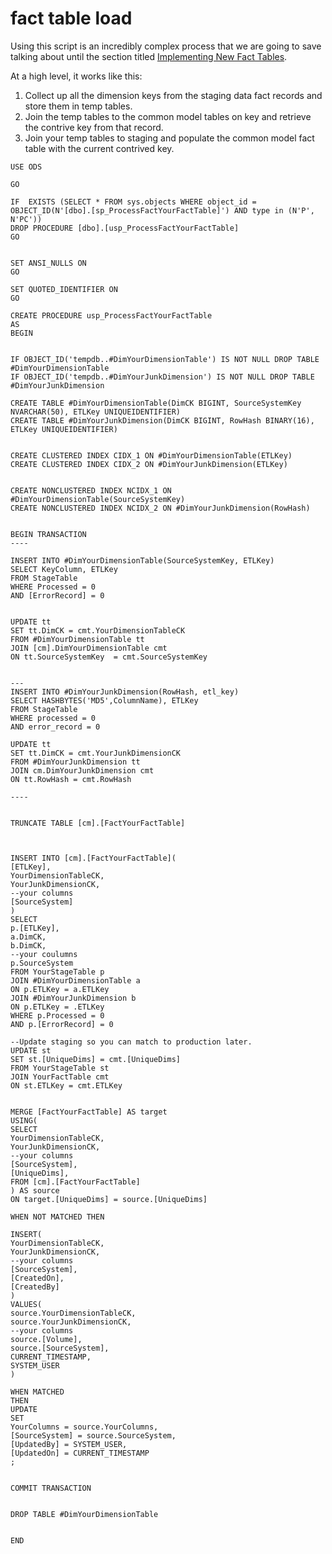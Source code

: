 # fact table load

Using this script is an incredibly complex process that we are going to save talking about until the section titled [Implementing New Fact Tables](../../../building-out-your-data-warehouse/implementing-new-data-models/implementing-new-fact-tables.md).

At a high level, it works like this:

1. Collect up all the dimension keys from the staging data fact records and store them in temp tables.
2. Join the temp tables to the common model tables on key and retrieve the contrive key from that record.
3. Join your temp tables to staging and populate the common model fact table with the current contrived key.

```text
USE ODS

GO

IF  EXISTS (SELECT * FROM sys.objects WHERE object_id = OBJECT_ID(N'[dbo].[sp_ProcessFactYourFactTable]') AND type in (N'P', N'PC'))
DROP PROCEDURE [dbo].[usp_ProcessFactYourFactTable]
GO


SET ANSI_NULLS ON
GO

SET QUOTED_IDENTIFIER ON
GO

CREATE PROCEDURE usp_ProcessFactYourFactTable
AS
BEGIN


IF OBJECT_ID('tempdb..#DimYourDimensionTable') IS NOT NULL DROP TABLE #DimYourDimensionTable
IF OBJECT_ID('tempdb..#DimYourJunkDimension') IS NOT NULL DROP TABLE #DimYourJunkDimension

CREATE TABLE #DimYourDimensionTable(DimCK BIGINT, SourceSystemKey NVARCHAR(50), ETLKey UNIQUEIDENTIFIER)
CREATE TABLE #DimYourJunkDimension(DimCK BIGINT, RowHash BINARY(16), ETLKey UNIQUEIDENTIFIER)


CREATE CLUSTERED INDEX CIDX_1 ON #DimYourDimensionTable(ETLKey)
CREATE CLUSTERED INDEX CIDX_2 ON #DimYourJunkDimension(ETLKey)


CREATE NONCLUSTERED INDEX NCIDX_1 ON #DimYourDimensionTable(SourceSystemKey)
CREATE NONCLUSTERED INDEX NCIDX_2 ON #DimYourJunkDimension(RowHash)


BEGIN TRANSACTION
----

INSERT INTO #DimYourDimensionTable(SourceSystemKey, ETLKey)
SELECT KeyColumn, ETLKey
FROM StageTable
WHERE Processed = 0
AND [ErrorRecord] = 0


UPDATE tt
SET tt.DimCK = cmt.YourDimensionTableCK
FROM #DimYourDimensionTable tt
JOIN [cm].DimYourDimensionTable cmt
ON tt.SourceSystemKey  = cmt.SourceSystemKey 


---
INSERT INTO #DimYourJunkDimension(RowHash, etl_key)
SELECT HASHBYTES('MD5',ColumnName), ETLKey
FROM StageTable
WHERE processed = 0
AND error_record = 0

UPDATE tt
SET tt.DimCK = cmt.YourJunkDimensionCK
FROM #DimYourJunkDimension tt
JOIN cm.DimYourJunkDimension cmt
ON tt.RowHash = cmt.RowHash

----


TRUNCATE TABLE [cm].[FactYourFactTable]



INSERT INTO [cm].[FactYourFactTable](
[ETLKey],
YourDimensionTableCK,
YourJunkDimensionCK,
--your columns
[SourceSystem]
)
SELECT
p.[ETLKey],
a.DimCK,
b.DimCK,
--your coulumns
p.SourceSystem
FROM YourStageTable p
JOIN #DimYourDimensionTable a
ON p.ETLKey = a.ETLKey
JOIN #DimYourJunkDimension b
ON p.ETLKey = .ETLKey
WHERE p.Processed = 0
AND p.[ErrorRecord] = 0

--Update staging so you can match to production later.
UPDATE st
SET st.[UniqueDims] = cmt.[UniqueDims]
FROM YourStageTable st
JOIN YourFactTable cmt
ON st.ETLKey = cmt.ETLKey


MERGE [FactYourFactTable] AS target
USING(
SELECT
YourDimensionTableCK,
YourJunkDimensionCK,
--your columns
[SourceSystem],
[UniqueDims],
FROM [cm].[FactYourFactTable]
) AS source
ON target.[UniqueDims] = source.[UniqueDims]

WHEN NOT MATCHED THEN

INSERT(
YourDimensionTableCK,
YourJunkDimensionCK,
--your columns
[SourceSystem],
[CreatedOn],
[CreatedBy]
)
VALUES(
source.YourDimensionTableCK,
source.YourJunkDimensionCK,
--your columns
source.[Volume],
source.[SourceSystem],
CURRENT_TIMESTAMP,
SYSTEM_USER
)

WHEN MATCHED
THEN
UPDATE
SET
YourColumns = source.YourColumns,
[SourceSystem] = source.SourceSystem,
[UpdatedBy] = SYSTEM_USER,
[UpdatedOn] = CURRENT_TIMESTAMP
;


COMMIT TRANSACTION


DROP TABLE #DimYourDimensionTable


END
```

